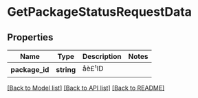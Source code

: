 # GetPackageStatusRequestData

## Properties
Name | Type | Description | Notes
------------ | ------------- | ------------- | -------------
**package_id** | **string** | åè£¹ID | 

[[Back to Model list]](../README.md#documentation-for-models) [[Back to API list]](../README.md#documentation-for-api-endpoints) [[Back to README]](../README.md)


